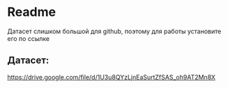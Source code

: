 # Readme

Датасет слишком большой для github, поэтому для работы установите его по ссылке

## Датасет:

https://drive.google.com/file/d/1U3u8QYzLjnEaSurtZfSAS_oh9AT2Mn8X